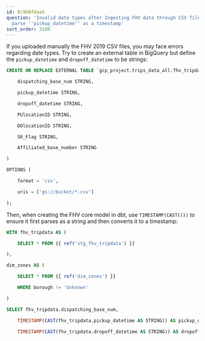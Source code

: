 ```yaml
---
id: 8c9b0fdaa5
question: 'Invalid date types after Ingesting FHV data through CSV files: Could not
  parse ''pickup_datetime'' as a timestamp'
sort_order: 3180
---
```


If you uploaded manually the FHV 2019 CSV files, you may face errors regarding date types. Try to create an external table in BigQuery but define the `pickup_datetime` and `dropoff_datetime` to be strings:

```sql
CREATE OR REPLACE EXTERNAL TABLE `gcp_project.trips_data_all.fhv_tripdata`  (

    dispatching_base_num STRING,

    pickup_datetime STRING,

    dropoff_datetime STRING,

    PUlocationID STRING,

    DOlocationID STRING,

    SR_Flag STRING,

    Affiliated_base_number STRING

)

OPTIONS (

    format = 'csv',

    uris = ['gs://bucket/*.csv']

);
```

Then, when creating the FHV core model in dbt, use `TIMESTAMP(CAST(())` to ensure it first parses as a string and then converts it to a timestamp:

```sql
WITH fhv_tripdata AS (

    SELECT * FROM {{ ref('stg_fhv_tripdata') }}

),

dim_zones AS (

    SELECT * FROM {{ ref('dim_zones') }}

    WHERE borough != 'Unknown'

)

SELECT fhv_tripdata.dispatching_base_num,

    TIMESTAMP(CAST(fhv_tripdata.pickup_datetime AS STRING)) AS pickup_datetime,

    TIMESTAMP(CAST(fhv_tripdata.dropoff_datetime AS STRING)) AS dropoff_datetime,
```